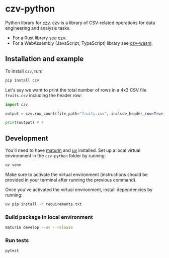 # czv-python

Python library for [czv](https://github.com/rzmk/czv). czv is a library of CSV-related operations for data engineering and analysis tasks.

-   For a Rust library see [czv](https://github.com/rzmk/czv/tree/main/czv).
-   For a WebAssembly (JavaScript, TypeScript) library see [czv-wasm](https://github.com/rzmk/czv/tree/main/czv-wasm).

## Installation and example

To install `czv`, run:

```bash
pip install czv
```

Let's say we want to print the total number of rows in a 4x3 CSV file `fruits.csv` including the header row:

```python
import czv

output = czv.row_count(file_path="fruits.csv", include_header_row=True)

print(output) # 4
```

## Development

You'll need to have [maturin](https://github.com/PyO3/maturin/) and [uv](https://github.com/astral-sh/uv) installed. Set up a local virtual environment in the `czv-python` folder by running:

```bash
uv venv
```

Make sure to activate the virtual environment (instructions should be provided in your terminal after running the previous command).

Once you've activated the virtual environment, install dependencies by running:

```bash
uv pip install -r requirements.txt
```

### Build package in local environment

```bash
maturin develop --uv --release
```

### Run tests

```bash
pytest
```
